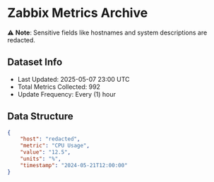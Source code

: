 # Zabbix Metrics Archive

⚠️ **Note**: Sensitive fields like hostnames and system descriptions are redacted.

## Dataset Info
- Last Updated: 2025-05-07 23:00 UTC
- Total Metrics Collected: 992
- Update Frequency: Every (1) hour

## Data Structure
```json
{
    "host": "redacted",
    "metric": "CPU Usage",
    "value": "12.5",
    "units": "%",
    "timestamp": "2024-05-21T12:00:00"
}
```

